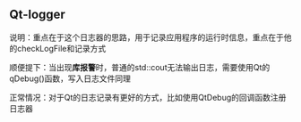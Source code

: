 ## Qt-logger
说明：重点在于这个日志器的思路，用于记录应用程序的运行时信息，重点在于他的checkLogFile和记录方式

顺便提下：当出现**库报警**时，普通的std::cout无法输出日志，需要使用Qt的qDebug()函数，写入日志文件同理

正常情况：对于Qt的日志记录有更好的方式，比如使用QtDebug的回调函数注册日志器